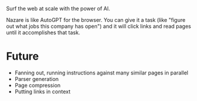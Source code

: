 Surf the web at scale with the power of AI.

Nazare is like AutoGPT for the browser. You can give it a task (like "figure out what jobs this company has open") and it will click links and read pages until it accomplishes that task.

# Future
* Fanning out, running instructions against many similar pages in parallel
* Parser generation
* Page compression
* Putting links in context